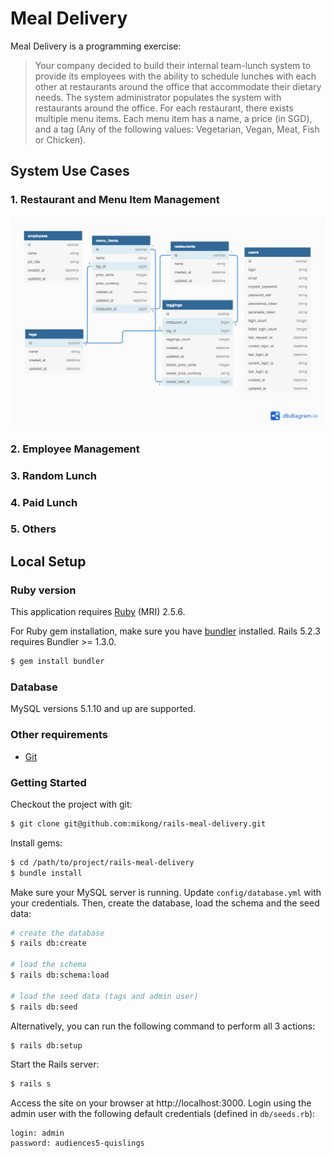 # Meal Delivery

Meal Delivery is a programming exercise:

> Your company decided to build their internal team-lunch system to provide its
> employees with the ability to schedule lunches with each other at restaurants
> around the office that accommodate their dietary needs. The system
> administrator populates the system with restaurants around the office. For
> each restaurant, there exists multiple menu items. Each menu item has a name,
> a price (in SGD), and a tag (Any of the following values: Vegetarian, Vegan,
> Meat, Fish or Chicken).

## System Use Cases

### 1. Restaurant and Menu Item Management

![Schema Diagram][diagram-schema]

### 2. Employee Management

### 3. Random Lunch

### 4. Paid Lunch

### 5. Others

## Local Setup

### Ruby version

This application requires [Ruby][ruby] (MRI) 2.5.6.

For Ruby gem installation, make sure you have [bundler][bundler] installed.
Rails 5.2.3 requires Bundler >= 1.3.0.

```bash
$ gem install bundler
```

### Database

MySQL versions 5.1.10 and up are supported.

### Other requirements

* [Git][git]

### Getting Started

Checkout the project with git:

```bash
$ git clone git@github.com:mikong/rails-meal-delivery.git
```

Install gems:

```bash
$ cd /path/to/project/rails-meal-delivery
$ bundle install
```

Make sure your MySQL server is running. Update `config/database.yml` with your
credentials. Then, create the database, load the schema and the seed data:

```bash
# create the database
$ rails db:create

# load the schema
$ rails db:schema:load

# load the seed data (tags and admin user)
$ rails db:seed
```

Alternatively, you can run the following command to perform all 3 actions:

```bash
$ rails db:setup
```

Start the Rails server:

```bash
$ rails s
```

Access the site on your browser at http://localhost:3000. Login using the
admin user with the following default credentials (defined in `db/seeds.rb`):

```
login: admin
password: audiences5-quislings
```

[ruby]: https://www.ruby-lang.org/en/documentation/installation/
[bundler]: http://bundler.io
[git]: https://git-scm.com/
[diagram-schema]: /doc/diagrams/diagram-schema.png
